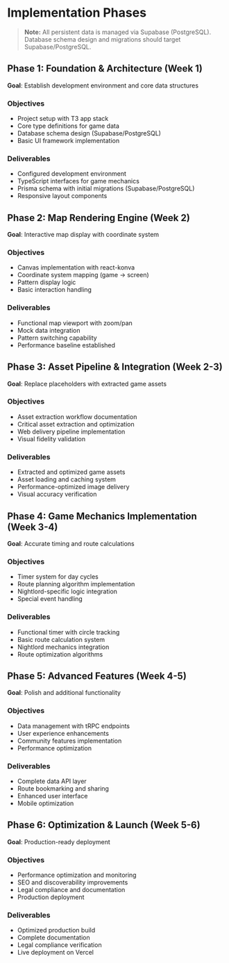 # Implementation Phases

> **Note:** All persistent data is managed via Supabase (PostgreSQL). Database schema design and migrations should target Supabase/PostgreSQL.

## Phase 1: Foundation & Architecture (Week 1)
**Goal**: Establish development environment and core data structures

### Objectives
- Project setup with T3 app stack
- Core type definitions for game data
- Database schema design (Supabase/PostgreSQL)
- Basic UI framework implementation

### Deliverables
- Configured development environment
- TypeScript interfaces for game mechanics
- Prisma schema with initial migrations (Supabase/PostgreSQL)
- Responsive layout components

## Phase 2: Map Rendering Engine (Week 2)
**Goal**: Interactive map display with coordinate system

### Objectives
- Canvas implementation with react-konva
- Coordinate system mapping (game → screen)
- Pattern display logic
- Basic interaction handling

### Deliverables
- Functional map viewport with zoom/pan
- Mock data integration
- Pattern switching capability
- Performance baseline established

## Phase 3: Asset Pipeline & Integration (Week 2-3)
**Goal**: Replace placeholders with extracted game assets

### Objectives
- Asset extraction workflow documentation
- Critical asset extraction and optimization
- Web delivery pipeline implementation
- Visual fidelity validation

### Deliverables
- Extracted and optimized game assets
- Asset loading and caching system
- Performance-optimized image delivery
- Visual accuracy verification

## Phase 4: Game Mechanics Implementation (Week 3-4)
**Goal**: Accurate timing and route calculations

### Objectives
- Timer system for day cycles
- Route planning algorithm implementation
- Nightlord-specific logic integration
- Special event handling

### Deliverables
- Functional timer with circle tracking
- Basic route calculation system
- Nightlord mechanics integration
- Route optimization algorithms

## Phase 5: Advanced Features (Week 4-5)
**Goal**: Polish and additional functionality

### Objectives
- Data management with tRPC endpoints
- User experience enhancements
- Community features implementation
- Performance optimization

### Deliverables
- Complete data API layer
- Route bookmarking and sharing
- Enhanced user interface
- Mobile optimization

## Phase 6: Optimization & Launch (Week 5-6)
**Goal**: Production-ready deployment

### Objectives
- Performance optimization and monitoring
- SEO and discoverability improvements
- Legal compliance and documentation
- Production deployment

### Deliverables
- Optimized production build
- Complete documentation
- Legal compliance verification
- Live deployment on Vercel